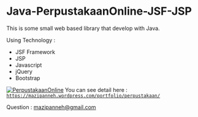 # Java-PerpustakaanOnline-JSF-JSP
This is some small web based library that develop with Java.

Using Technology :
- JSF Framework 
- JSP
- Javascript
- jQuery
- Bootstrap

<a href="https://mazipanneh.wordpress.com/portfolio/perpustakaan/"><img src="https://i0.wp.com/i1176.photobucket.com/albums/x322/mazipanneh/perpustakaan-web_zps6aaa5bc0.jpg" alt="PerpustakaanOnline"/></a>
You can see detail here : <code>https://mazipanneh.wordpress.com/portfolio/perpustakaan/</code>

Question : mazipanneh@gmail.com
